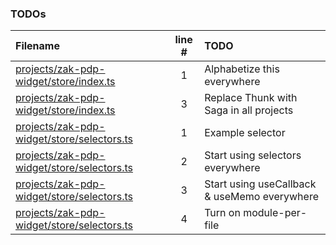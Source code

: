 ### TODOs
| Filename | line # | TODO
|:------|:------:|:------
| [projects/zak-pdp-widget/store/index.ts](projects/zak-pdp-widget/store/index.ts#L1) | 1 | Alphabetize this everywhere
| [projects/zak-pdp-widget/store/index.ts](projects/zak-pdp-widget/store/index.ts#L3) | 3 | Replace Thunk with Saga in all projects
| [projects/zak-pdp-widget/store/selectors.ts](projects/zak-pdp-widget/store/selectors.ts#L1) | 1 | Example selector
| [projects/zak-pdp-widget/store/selectors.ts](projects/zak-pdp-widget/store/selectors.ts#L2) | 2 | Start using selectors everywhere
| [projects/zak-pdp-widget/store/selectors.ts](projects/zak-pdp-widget/store/selectors.ts#L3) | 3 | Start using useCallback & useMemo everywhere
| [projects/zak-pdp-widget/store/selectors.ts](projects/zak-pdp-widget/store/selectors.ts#L4) | 4 | Turn on module-per-file
